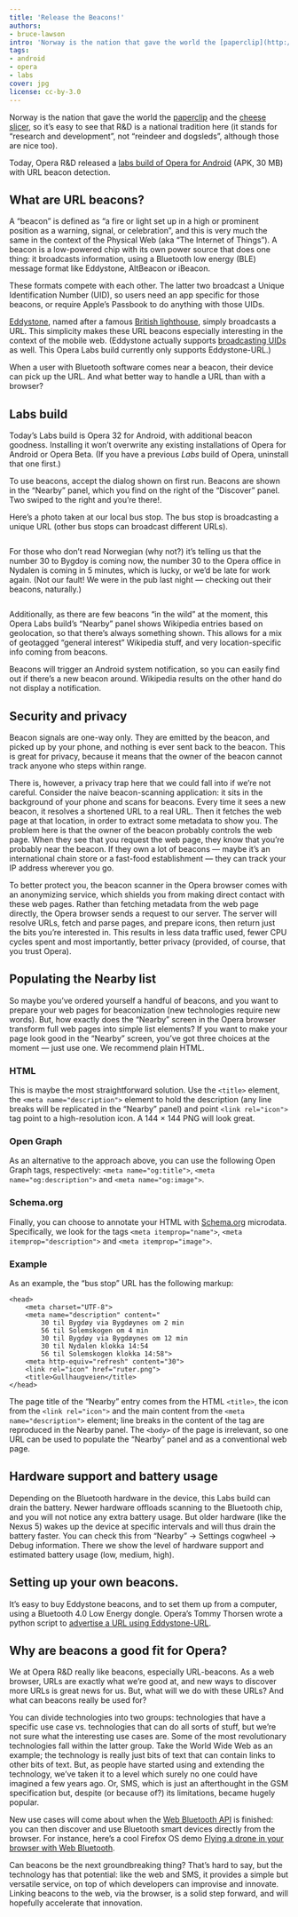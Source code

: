 ```yaml
---
title: 'Release the Beacons!'
authors:
- bruce-lawson
intro: 'Norway is the nation that gave the world the [paperclip](http://inventors.about.com/library/inventors/blpaperclip.htm) and the [cheese slicer](http://inventors.about.com/od/famousinventions/fl/Who-Invented-the-Cheese-Slicer.htm), so it’s easy to see that R&D is a national tradition here. Today, Opera R&D released a labs build of Opera for Android with URL beacon detection.'
tags:
- android
- opera
- labs
cover: jpg
license: cc-by-3.0
---
```


Norway is the nation that gave the world the [paperclip](http://inventors.about.com/library/inventors/blpaperclip.htm) and the [cheese slicer](http://inventors.about.com/od/famousinventions/fl/Who-Invented-the-Cheese-Slicer.htm), so it’s easy to see that R&D is a national tradition here (it stands for “research and development”, not “reindeer and dogsleds”, although those are nice too).

Today, Opera R&D released a [labs build of Opera for Android](http://www.opera.com/download/get/?partner=www&product=android&level=Developer) (APK, 30 MB) with URL beacon detection.

## What are URL beacons?

A “beacon” is defined as “a fire or light set up in a high or prominent position as a warning, signal, or celebration”, and this is very much the same in the context of the Physical Web (aka “The Internet of Things”). A beacon is a low-powered chip with its own power source that does one thing: it broadcasts information, using a Bluetooth low energy (BLE) message format like Eddystone, AltBeacon or iBeacon.

These formats compete with each other. The latter two broadcast a Unique Identification Number (UID), so users need an app specific for those beacons, or require Apple’s Passbook to do anything with those UIDs.

[Eddystone](https://github.com/google/eddystone), named after a famous [British lighthouse](https://en.wikipedia.org/wiki/Eddystone_Lighthouse), simply broadcasts a URL. This simplicity makes these URL beacons especially interesting in the context of the mobile web. (Eddystone actually supports [broadcasting UIDs](https://github.com/google/eddystone) as well. This Opera Labs build currently only supports Eddystone-URL.)

When a user with Bluetooth software comes near a beacon, their device can pick up the URL. And what better way to handle a URL than with a browser?

## Labs build

Today’s Labs build is Opera 32 for Android, with additional beacon goodness. Installing it won’t overwrite any existing installations of Opera for Android or Opera Beta. (If you have a previous _Labs_ build of Opera, uninstall that one first.)

To use beacons, accept the dialog shown on first run. Beacons are shown in the “Nearby” panel, which you find on the right of the “Discover” panel. Two swiped to the right and you’re there!.

Here’s a photo taken at our local bus stop. The bus stop is broadcasting a unique URL (other bus stops can broadcast different URLs).

<figure block="figure">
	<img elem="media" src="{{ page.id }}/bus-stop.jpg" alt="">
</figure>

For those who don’t read Norwegian (why not?) it’s telling us that the number 30 to Bygdoy is coming now, the number 30 to the Opera office in Nydalen is coming in 5 minutes, which is lucky, or we’d be late for work again. (Not our fault! We were in the pub last night — checking out their beacons, naturally.)

<figure block="figure">
	<img elem="media" src="{{ page.id }}/others.jpg" alt="">
</figure>

Additionally, as there are few beacons “in the wild” at the moment, this Opera Labs build’s “Nearby” panel shows Wikipedia entries based on geolocation, so that there’s always something shown. This allows for a mix of geotagged “general interest” Wikipedia stuff, and very location-specific info coming from beacons.

Beacons will trigger an Android system notification, so you can easily find out if there’s a new beacon around. Wikipedia results on the other hand do not display a notification.

## Security and privacy

Beacon signals are one-way only. They are emitted by the beacon, and picked up by your phone, and nothing is ever sent back to the beacon. This is great for privacy, because it means that the owner of the beacon cannot track anyone who steps within range.

There is, however, a privacy trap here that we could fall into if we’re not careful. Consider the naive beacon-scanning application: it sits in the background of your phone and scans for beacons. Every time it sees a new beacon, it resolves a shortened URL to a real URL. Then it fetches the web page at that location, in order to extract some metadata to show you. The problem here is that the owner of the beacon probably controls the web page. When they see that you request the web page, they know that you’re probably near the beacon. If they own a lot of beacons — maybe it’s an international chain store or a fast-food establishment — they can track your IP address wherever you go.

To better protect you, the beacon scanner in the Opera browser comes with an anonymizing service, which shields you from making direct contact with these web pages. Rather than fetching metadata from the web page directly, the Opera browser sends a request to our server. The server will resolve URLs, fetch and parse pages, and prepare icons, then return just the bits you’re interested in. This results in less data traffic used, fewer CPU cycles spent and most importantly, better privacy (provided, of course, that you trust Opera).

## Populating the Nearby list

So maybe you’ve ordered yourself a handful of beacons, and you want to prepare your web pages for beaconization (new technologies require new words). But, how exactly does the “Nearby” screen in the Opera browser transform full web pages into simple list elements? If you want to make your page look good in the “Nearby” screen, you’ve got three choices at the moment — just use one. We recommend plain HTML.

### HTML

This is maybe the most straightforward solution. Use the `<title>` element, the `<meta name="description">` element to hold the description (any line breaks will be replicated in the “Nearby” panel) and point `<link rel="icon">` tag point to a high-resolution icon. A 144 × 144 PNG will look great.

### Open Graph

As an alternative to the approach above, you can use the following Open Graph tags, respectively: `<meta name="og:title">`, `<meta name="og:description">` and `<meta name="og:image">`.

### Schema.org

Finally, you can choose to annotate your HTML with [Schema.org](http://schema.org/) microdata. Specifically, we look for the tags `<meta itemprop="name">`, `<meta itemprop="description">` and `<meta itemprop="image">`.

### Example

As an example, the “bus stop” URL has the following markup:

	<head>
		<meta charset="UTF-8">
		<meta name="description" content="
			30 til Bygdøy via Bygdøynes om 2 min
			56 til Solemskogen om 4 min
			30 til Bygdøy via Bygdøynes om 12 min
			30 til Nydalen klokka 14:54
			56 til Solemskogen klokka 14:58">
		<meta http-equiv="refresh" content="30">
		<link rel="icon" href="ruter.png">
		<title>Gullhaugveien</title>
	</head>

The page title of the “Nearby” entry comes from the HTML `<title>`, the icon from the `<link rel="icon">` and the main content from the `<meta name="description">` element; line breaks in the content of the tag are reproduced in the Nearby panel. The `<body>` of the page is irrelevant, so one URL can be used to populate the “Nearby” panel and as a conventional web page.

## Hardware support and battery usage

Depending on the Bluetooth hardware in the device, this Labs build can drain the battery. Newer hardware offloads scanning to the Bluetooth chip, and you will not notice any extra battery usage. But older hardware (like the Nexus 5) wakes up the device at specific intervals and will thus drain the battery faster. You can check this from “Nearby” → Settings cogwheel → Debug information. There we show the level of hardware support and estimated battery usage (low, medium, high).

## Setting up your own beacons.

It’s easy to buy Eddystone beacons, and to set them up from a computer, using a Bluetooth 4.0 Low Energy dongle. Opera’s Tommy Thorsen wrote a python script to [advertise a URL using Eddystone-URL](https://github.com/google/eddystone/tree/master/eddystone-url/implementations/linux-url-advertiser).

## Why are beacons a good fit for Opera?

We at Opera R&D really like beacons, especially URL-beacons. As a web browser, URLs are exactly what we’re good at, and new ways to discover more URLs is great news for us. But, what will we do with these URLs? And what can beacons really be used for?

You can divide technologies into two groups: technologies that have a specific use case vs. technologies that can do all sorts of stuff, but we’re not sure what the interesting use cases are. Some of the most revolutionary technologies fall within the latter group. Take the World Wide Web as an example; the technology is really just bits of text that can contain links to other bits of text. But, as people have started using and extending the technology, we’ve taken it to a level which surely no one could have imagined a few years ago. Or, SMS, which is just an afterthought in the GSM specification but, despite (or because of?) its limitations, became hugely popular.

New use cases will come about when the [Web Bluetooth API](https://webbluetoothcg.github.io/web-bluetooth/) is finished: you can then discover and use Bluetooth smart devices directly from the browser. For instance, here’s a cool Firefox OS demo [Flying a drone in your browser with Web Bluetooth](https://hacks.mozilla.org/2015/08/flying-a-drone-in-your-browser-with-webbluetooth/).

Can beacons be the next groundbreaking thing? That’s hard to say, but the technology has that potential: like the web and SMS, it provides a simple but versatile service, on top of which developers can improvise and innovate. Linking beacons to the web, via the browser, is a solid step forward, and will hopefully accelerate that innovation.
